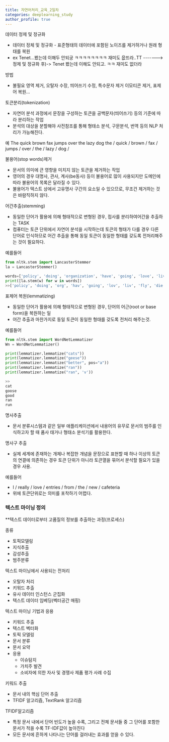 ```yaml
---
title: 자연어처리_교육_2일차
categories: deeplearning_study
author_profile: true
---
```




데이터 정제 및 정규화
 - 데이터 정체 및 정규화 - 표준형태의 데이터에 포함된 노이즈를 제거하거나 원래 형태를 복원 
 - ex Tenet...봤는데 이해두 안되궁 ㅋㅋㅋㅋㅋㅋㅋㅋ 재미도 읎뜨라..TT ------->정제 및 정규화 후)-> Tenet 봤는데 이해도 안되고. ㅋㅋ 재미도 없더라 

방법 
 - 불필요 영역 제거, 오탈자 수장, 띄어쓰기 수정, 특수문자 제거 이모티콘 제거, 표제어 복원...


토큰분리(tokenization)
 - 자연어 분석 과정에서 문장을 구성하는 토큰을 공백문자(띄어쓰기) 등의 기준에 따라 분리하는 작업
 - 분석의 대상을 분할해야 사전참조를 통해 형태소 분석, 구문분석, 번역 등의 NLP 처리가 가능해진다.

예 The quick brown fax jumps over the lazy dog
the / quick / brown / fax / jumps / over / the / lazy / dog /

불용어(stop words)제거
 - 문서의 의미에 큰 영향을 미치지 않는 토큰을 제거하는 작업
 - 영어의 경우 대명사, 관사, 계사(be동사) 등이 불용어로 많이 사용되지만 도메인에 따라 불용어의 목록은 달라질 수 있다.
 - 불용어가 텍스트 상에서 고유명사 구간의 요소일 수 있으므로, 무조건 제거하는 것은 바람직하지 않다.


 어간추출(stemming)
  - 동일한 단어가 활용에 의해 형태적으로 변형된 경우, 접사를 분리하여어간을 추출하는 TASK
  - 컴퓨터는 토큰 단위에서 자연어 분석을 시작하는데 토큰의 형태가 다를 경우 다른 단어로 인식하므로 어간 추출을 통해 동일 토큰이 동일한 형태를 갖도록 전처리해주는 것이 필요하다.

예를들어
```python
from nltk.stem import LancasterStemmer
la = LancasterStemmer()

words=['policy', 'doing', 'organization', 'have', 'going', 'love', 'lives', 'fly', 'dies', 'watched', 'has', 'starting']
print([la.stem(w) for w in words])
>>['policy', 'doing', 'org', 'hav', 'going', 'lov', 'liv', 'fly', 'die', 'watch', 'has', 'start']
```

표제어 복원(lemmatizing)
 - 동일한 단어가 활용에 의해 형태적으로 변형된 경우, 단어의 어근(root or base form)을 복원하는 일
 - 어간 추출과 마찬가지로 동일 토큰이 동일한 형태를 갖도록 전처리 해주는것.


예를들어

```python
from nltk.stem import WordNetLemmatizer
Wn = WordNetLemmatizer()

print(lemmatizer.lemmatize("cats"))
print(lemmatizer.lemmatize("geese"))
print(lemmatizer.lemmatize("better", pos="a"))
print(lemmatizer.lemmatize("ran"))
print(lemmatizer.lemmatize("ran", 'v'))

>>
cat
goose
good
ran
run

```
명사추출
 - 문서 분류시스템과 같은 일부 애플리케이션에서 내용어의 유무로 문서의 범주를 인식하고자 할 때 품사 태거나 형태소 분석기를 활용한다.


명사구 추출
 - 실제 세계에 존재하는 개체나 복잡한 개념을 문장으로 표현할 때 하나 이상의 토큰의 연결에 의존하는 경우 토큰 단위가 아니라 토큰열을 묶어서 분석할 필요가 있을 경우 사용.

예를들어
 - I / really / love / entries / from / the / new / cafeteria
 - 위에 토큰단위로는 의미를 포착하기 어렵다.


### 텍스트 마이닝 정의

**텍스트 데이터로부터 고품질의 정보를 추출하는 과정(프로세스)


종류
  - 토픽모델링
  - 지식추출
  - 감성추출
  - 범주분류

텍스트 마이닝에서 사용되는 전처리
 - 오탈자 처리
 - 키워드 추출
 - 유사 데이터 인스턴스 군집화
 - 텍스트 데이터 임베딩(벡터공간 매핑)


텍스트 마이닝 기법과 응용
 - 키워드 추출
 - 텍스트 벡터화
 - 토픽 모델링
 - 문서 분류
 - 문서 요약
 - 응용
   - 이슈탐지
   - 가치주 발견
   - 소비자에 의한 자사 및 경쟁사 제품 평가 사례 수집

키워드 추출
 - 문서 내의 핵심 단어 추출
 - TFIDF 알고리즘, TextRank 알고리즘


TFIDF알고리즘
 - 특정 문서 내에서 단어 빈도가 높을 수록, 그리고 전체 문서들 중 그 단어를 포함한 문서가 적을 수록 TF-IDF값이 높아진다
 - 모든 문서에 흔하게 나타나는 단어를 걸러내는 효과를 얻을 수 있다.

